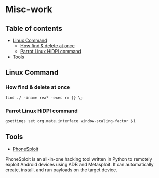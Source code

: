 # Misc-work
## Table of contents
- [Linux Command](#linux-command)
    - [How find & delete at once](#find-delete)
    - [Parrot Linux HiDPI command](#hidpi-parrot)
- [Tools](#tools)



## Linux Command <a name="linux-command"></a>
### How find & delete at once <a name="find-delete"></a>
    find ./ -iname rea* -exec rm {} \;
### Parrot Linux HiDPI command <a name="hidpi-parrot"></a>
    gsettings set org.mate.interface window-scaling-factor $1

## Tools <a name="tools"></a>
- [PhoneSploit](https://github.com/AzeemIdrisi/PhoneSploit-Pro)

PhoneSploit is an all-in-one hacking tool written in Python to remotely exploit Android devices using ADB and Metasploit.
It can automatically create, install, and run payloads on the target device.
